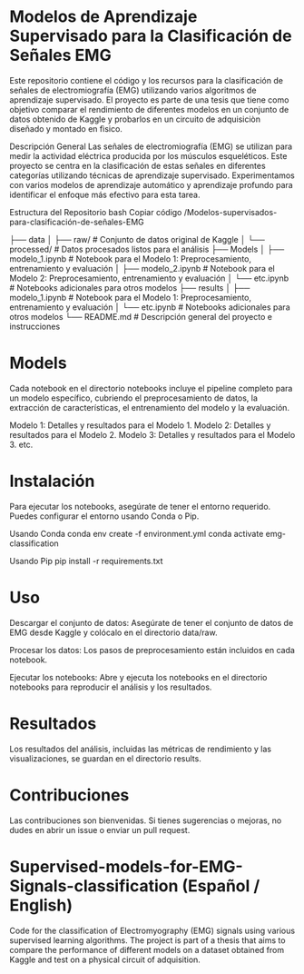 # Modelos de Aprendizaje Supervisado para la Clasificación de Señales EMG
Este repositorio contiene el código y los recursos para la clasificación de señales de electromiografía (EMG) utilizando varios algoritmos de aprendizaje supervisado. El proyecto es parte de una tesis que tiene como objetivo comparar el rendimiento de diferentes modelos en un conjunto de datos obtenido de Kaggle y probarlos en un circuito de adquisiciòn diseñado y montado en fìsico.

Descripción General
Las señales de electromiografía (EMG) se utilizan para medir la actividad eléctrica producida por los músculos esqueléticos. Este proyecto se centra en la clasificación de estas señales en diferentes categorías utilizando técnicas de aprendizaje supervisado. Experimentamos con varios modelos de aprendizaje automático y aprendizaje profundo para identificar el enfoque más efectivo para esta tarea.

Estructura del Repositorio
bash
Copiar código
/Modelos-supervisados-para-clasificación-de-señales-EMG

├── data
                                                                                                             │   ├── raw/                  # Conjunto de datos original de Kaggle
│   └── processed/            # Datos procesados listos para el análisis
├── Models
│   ├── modelo_1.ipynb        # Notebook para el Modelo 1: Preprocesamiento, entrenamiento y evaluación
│   ├── modelo_2.ipynb        # Notebook para el Modelo 2: Preprocesamiento, entrenamiento y evaluación
│   └── etc.ipynb             # Notebooks adicionales para otros modelos
├── results
│   ├── modelo_1.ipynb        # Notebook para el Modelo 1: Preprocesamiento, entrenamiento y evaluación
│   └── etc.ipynb             # Notebooks adicionales para otros modelos
└── README.md                 # Descripción general del proyecto e instrucciones

# Models
Cada notebook en el directorio notebooks incluye el pipeline completo para un modelo específico, cubriendo el preprocesamiento de datos, la extracción de características, el entrenamiento del modelo y la evaluación.

Modelo 1: Detalles y resultados para el Modelo 1.
Modelo 2: Detalles y resultados para el Modelo 2.
Modelo 3: Detalles y resultados para el Modelo 3.
etc.

# Instalación
Para ejecutar los notebooks, asegúrate de tener el entorno requerido. Puedes configurar el entorno usando Conda o Pip.

  Usando Conda
    conda env create -f environment.yml
    conda activate emg-classification
  
  Usando Pip
    pip install -r requirements.txt

# Uso
Descargar el conjunto de datos: Asegúrate de tener el conjunto de datos de EMG desde Kaggle y colócalo en el directorio data/raw.

Procesar los datos: Los pasos de preprocesamiento están incluidos en cada notebook.

Ejecutar los notebooks: Abre y ejecuta los notebooks en el directorio notebooks para reproducir el análisis y los resultados.

# Resultados
Los resultados del análisis, incluidas las métricas de rendimiento y las visualizaciones, se guardan en el directorio results.

# Contribuciones
Las contribuciones son bienvenidas. Si tienes sugerencias o mejoras, no dudes en abrir un issue o enviar un pull request.


# Supervised-models-for-EMG-Signals-classification (Español / English)
Code for the classification of Electromyography (EMG) signals using various supervised learning algorithms. The project is part of a thesis that aims to compare the performance of different models on a dataset obtained from Kaggle and test on a physical circuit of adquisition.


